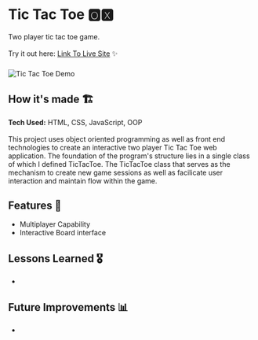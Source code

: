 # Tic Tac Toe 🅾🆇
Two player tic tac toe game.
<br><br>Try it out here: [Link To Live Site]() ✨
###
![Tic Tac Toe Demo]()
## How it's made  🏗
**Tech Used:** HTML, CSS, JavaScript, OOP <br><br>
This project uses object oriented programming as well as front end technologies to create an interactive two player Tic Tac Toe web application. The foundation of the program's structure lies in a single class of which I defined TicTacToe. The TicTacToe class that serves as the mechanism to create new game sessions as well as facilicate user interaction and maintain flow within the game. 
<!-- The class comes with methods such as built in that faciliate the users interaction with the game interface   -->

## Features 📱
- Multiplayer Capability
- Interactive Board interface

## Lessons Learned 🎖
- 



## Future Improvements 📊
- 



